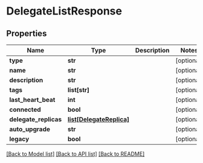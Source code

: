 # DelegateListResponse

## Properties
Name | Type | Description | Notes
------------ | ------------- | ------------- | -------------
**type** | **str** |  | [optional] 
**name** | **str** |  | [optional] 
**description** | **str** |  | [optional] 
**tags** | **list[str]** |  | [optional] 
**last_heart_beat** | **int** |  | [optional] 
**connected** | **bool** |  | [optional] 
**delegate_replicas** | [**list[DelegateReplica]**](DelegateReplica.md) |  | [optional] 
**auto_upgrade** | **str** |  | [optional] 
**legacy** | **bool** |  | [optional] 

[[Back to Model list]](../README.md#documentation-for-models) [[Back to API list]](../README.md#documentation-for-api-endpoints) [[Back to README]](../README.md)


